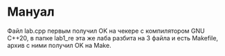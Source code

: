 # Мануал

Файл lab.cpp первым получил OK на чекере с компилятором GNU C++20, в папке lab1_re эта же лаба разбита на 3 файла и есть Makefile, архив с ними получил OK на Make.
